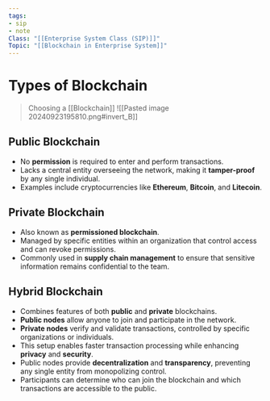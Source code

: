 ```yaml
---
tags:
- sip
- note
Class: "[[Enterprise System Class (SIP)]]"
Topic: "[[Blockchain in Enterprise System]]"
---
```


# Types of Blockchain

> Choosing a [[Blockchain]]
> ![[Pasted image 20240923195810.png#invert_B]]

## Public Blockchain

- No **permission** is required to enter and perform transactions.
- Lacks a central entity overseeing the network, making it **tamper-proof** by any single individual.
- Examples include cryptocurrencies like **Ethereum**, **Bitcoin**, and **Litecoin**.

## Private Blockchain

- Also known as **permissioned blockchain**.
- Managed by specific entities within an organization that control access and can revoke permissions.
- Commonly used in **supply chain management** to ensure that sensitive information remains confidential to the team.

## Hybrid Blockchain

- Combines features of both **public** and **private** blockchains.
- **Public nodes** allow anyone to join and participate in the network.
- **Private nodes** verify and validate transactions, controlled by specific organizations or individuals.
- This setup enables faster transaction processing while enhancing **privacy** and **security**.
- Public nodes provide **decentralization** and **transparency**, preventing any single entity from monopolizing control.
- Participants can determine who can join the blockchain and which transactions are accessible to the public.


